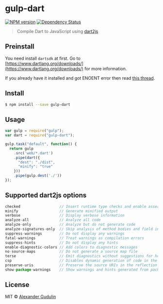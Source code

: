 # gulp-dart

[![NPM version][npm-image]][npm-url]
[![Dependency Status][depstat-image]][depstat-url]

> Compile Dart to JavaScript using [dart2js](https://www.dartlang.org/tools/dart2js/)

## Preinstall

You need install `dartsdk` at first. Go to [https://www.dartlang.org/downloads/](https://www.dartlang.org/downloads/) for more information.

If you already have it installed and got ENOENT error then read [this thread](https://github.com/agudulin/gulp-dart/issues/6).

## Install

```sh
$ npm install --save gulp-dart
```


## Usage

```js
var gulp = require("gulp");
var dart = require("gulp-dart");

gulp.task("default", function() {
  return gulp
    .src('web/*.dart')
    .pipe(dart({
      "dest": "./dist",
      "minify": "true"
    }))
    .pipe(gulp.dest('./'))
});
```

## Supported dart2js options
```js
checked                  // Insert runtime type checks and enable assertions (checked mode)
minify                   // Generate minified output
verbose                  // Display verbose information
analyze-all              // Analyze all code
analyze-only             // Analyze but do not generate code
analyze-signatures-only  // Skip analysis of method bodies and field initializers
suppress-warnings        // Do not display any warnings
fatal-warnings           // Treat warnings as compilation errors
suppress-hints           // Do not display any hints
enable-diagnostic-colors // Add colors to diagnostic messages
no-source-maps           // Do not generate a source map file
terse                    // Emit diagnostics without suggestions for how to get rid of the diagnosed problems
csp                      // Disables dynamic generation of code in the generated output
preserve-uris            // Preserve the source URIs in the reflection data
show-package-warnings    // Show warnings and hints generated from packages
```

## License

MIT © [Alexander Gudulin](http://gudulin.com)

[npm-url]: https://npmjs.org/package/gulp-dart
[npm-image]: https://img.shields.io/npm/v/gulp-dart.svg?style=flat-square

[depstat-url]: https://david-dm.org/agudulin/gulp-dart
[depstat-image]: https://david-dm.org/agudulin/gulp-dart.svg?style=flat-square
